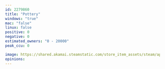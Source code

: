 ```yaml
---
id: 2279860
title: "Pottery"
windows: "true"
mac: "false"
linux: false
positive: 0
negative: 0
estimated_owners: "0 - 20000"
peak_ccu: 0

image: https://shared.akamai.steamstatic.com/store_item_assets/steam/apps/2279860/header.jpg?t=1683763550
opinions:
---
```

